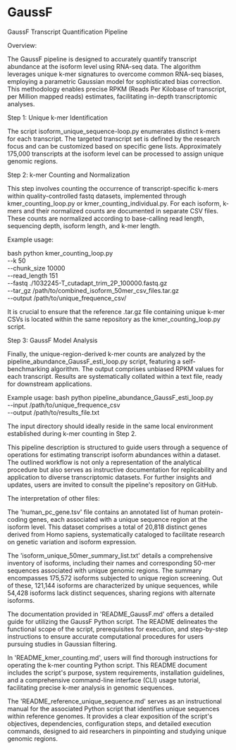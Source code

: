 # GaussF
GaussF Transcript Quantification Pipeline

Overview:

The GaussF pipeline is designed to accurately quantify transcript abundance at the isoform level using RNA-seq data. The algorithm leverages unique k-mer signatures to overcome common RNA-seq biases, employing a parametric Gaussian model for sophisticated bias correction. This methodology enables precise RPKM (Reads Per Kilobase of transcript, per Million mapped reads) estimates, facilitating in-depth transcriptomic analyses.

Step 1: Unique k-mer Identification

The script isoform_unique_sequence-loop.py enumerates distinct k-mers for each transcript. The targeted transcript set is defined by the research focus and can be customized based on specific gene lists. Approximately 175,000 transcripts at the isoform level can be processed to assign unique genomic regions.

Step 2: k-mer Counting and Normalization

This step involves counting the occurrence of transcript-specific k-mers within quality-controlled fastq datasets, implemented through kmer_counting_loop.py or kmer_counting_individual.py. For each isoform, k-mers and their normalized counts are documented in separate CSV files. These counts are normalized according to base-calling read length, sequencing depth, isoform length, and k-mer length.

Example usage:

bash
python kmer_counting_loop.py \
--k 50 \
--chunk_size 10000 \
--read_length 151 \
--fastq ./1032245-T_cutadapt_trim_2P_100000.fastq.gz \
--tar_gz /path/to/combined_isoform_50mer_csv_files.tar.gz \
--output /path/to/unique_frequence_csv/

It is crucial to ensure that the reference .tar.gz file containing unique k-mer CSVs is located within the same repository as the kmer_counting_loop.py script.

Step 3: GaussF Model Analysis

Finally, the unique-region-derived k-mer counts are analyzed by the pipeline_abundance_GaussF_esti_loop.py script, featuring a self-benchmarking algorithm. The output comprises unbiased RPKM values for each transcript. Results are systematically collated within a text file, ready for downstream applications.

Example usage:
bash
python pipeline_abundance_GaussF_esti_loop.py \
--input /path/to/unique_frequence_csv \
--output /path/to/results_file.txt

The input directory should ideally reside in the same local environment established during k-mer counting in Step 2.


This pipeline description is structured to guide users through a sequence of operations for estimating transcript isoform abundances within a dataset. The outlined workflow is not only a representation of the analytical procedure but also serves as instructive documentation for replicability and application to diverse transcriptomic datasets. For further insights and updates, users are invited to consult the pipeline's repository on GitHub.

The interpretation of other files:

The 'human_pc_gene.tsv' file contains an annotated list of human protein-coding genes, each associated with a unique sequence region at the isoform level. This dataset comprises a total of 20,818 distinct genes derived from Homo sapiens, systematically cataloged to facilitate research on genetic variation and isoform expression.

The 'isoform_unique_50mer_summary_list.txt' details a comprehensive inventory of isoforms, including their names and corresponding 50-mer sequences associated with unique genomic regions. The summary encompasses 175,572 isoforms subjected to unique region screening. Out of these, 121,144 isoforms are characterized by unique sequences, while 54,428 isoforms lack distinct sequences, sharing regions with alternate isoforms.

The documentation provided in 'README_GaussF.md' offers a detailed guide for utilizing the GaussF Python script. The README delineates the functional scope of the script, prerequisites for execution, and step-by-step instructions to ensure accurate computational procedures for users pursuing studies in Gaussian filtering.

In 'README_kmer_counting.md', users will find thorough instructions for operating the k-mer counting Python script. This README document includes the script's purpose, system requirements, installation guidelines, and a comprehensive command-line interface (CLI) usage tutorial, facilitating precise k-mer analysis in genomic sequences.

The 'README_reference_unique_sequence.md' serves as an instructional manual for the associated Python script that identifies unique sequences within reference genomes. It provides a clear exposition of the script's objectives, dependencies, configuration steps, and detailed execution commands, designed to aid researchers in pinpointing and studying unique genomic regions.
